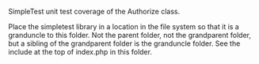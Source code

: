 SimpleTest unit test coverage of the Authorize class.

Place the simpletest library in a location in the file system so that it is a granduncle to this folder. Not the parent folder, not the grandparent folder, but a sibling of the grandparent folder is the granduncle folder. See the include at the top of index.php in this folder.
